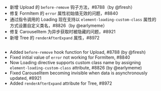 - 新增 Upload 的 `before-remove` 钩子方法，#8788（by @firesh）
- 修复 FormItem 的 `error` 属性初始值无效的问题，#8840
- 通过指令调用的 Loading 现在支持以 `element-loading-custom-class` 属性的方式设置自定义类名，#8826（by @earlymeme）
- 修复 CarouselItem 为异步获取时被隐藏的问题，#8921
- 新增 Tree 的 `renderAfterExpand` 属性，#8972

##

- Added `before-remove` hook function for Upload, #8788 (by @firesh)
- Fixed initial value of `error` not working for FormItem, #8840
- Now Loading directive supports custom class name by assigning `element-loading-custom-class` attribute, #8826 (by @earlymeme)
- Fixed CarouselItem becoming invisible when data is asynchronously updated, #8921
- Added `renderAfterExpand` attribute for Tree, #8972